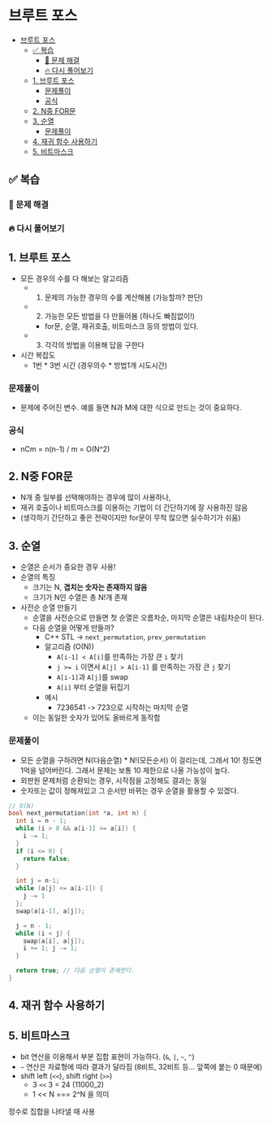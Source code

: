 # 브루트 포스

- [브루트 포스](#브루트-포스)
  - [✅ 복습](#-복습)
    - [🔧 문제 해결](#-문제-해결)
    - [🔥 다시 풀어보기](#-다시-풀어보기)
  - [1. 브루트 포스](#1-브루트-포스)
    - [문제풀이](#문제풀이)
    - [공식](#공식)
  - [2. N중 FOR문](#2-n중-for문)
  - [3. 순열](#3-순열)
    - [문제풀이](#문제풀이-1)
  - [4. 재귀 함수 사용하기](#4-재귀-함수-사용하기)
  - [5. 비트마스크](#5-비트마스크)

## ✅ 복습

### 🔧 문제 해결

### 🔥 다시 풀어보기

## 1. 브루트 포스

- 모든 경우의 수를 다 해보는 알고리즘
  - 1. 문제의 가능한 경우의 수를 계산해봄 (가능할까? 판단)
  - 2. 가능한 모든 방법을 다 만들어봄 (하나도 빠짐없이!)
    - for문, 순열, 재귀호출, 비트마스크 등의 방법이 있다.
  - 3. 각각의 방법을 이용해 답을 구한다
- 시간 복잡도
  - 1번 \* 3번 시간 (경우의수 \* 방법1개 시도시간)

### 문제풀이

- 문제에 주어진 변수. 예를 들면 N과 M에 대한 식으로 만드는 것이 중요하다.

### 공식

- nCm = n(n-1) / m = O(N^2)

## 2. N중 FOR문

- N개 중 일부를 선택해야하는 경우에 많이 사용하나,
- 재귀 호출이나 비트마스크를 이용하는 기법이 더 간단하기에 잘 사용하진 않음
- (생각하기 간단하고 좋은 전략이지만 for문이 무척 많으면 실수하기가 쉬움)

## 3. 순열

- 순열은 순서가 중요한 경우 사용!
- 순열의 특징
  - 크기는 N, **겹치는 숫자는 존재하지 않음**
  - 크기가 N인 수열은 총 N!개 존재
- 사전순 순열 만들기
  - 순열을 사전순으로 만들면 첫 순열은 오름차순, 마지막 순열은 내림차순이 된다.
  - 다음 순열을 어떻게 만들까?
    - C++ STL -> `next_permutation`, `prev_permutation`
    - 알고리즘 (O(N))
      - `A[i-1] < A[i]`를 만족하는 가장 큰 `i` 찾기
      - `j >= i` 이면서 `A[j] > A[i-1]` 를 만족하는 가장 큰 `j` 찾기
      - `A[i-1]`과 `A[j]`를 swap
      - `A[i]` 부터 순열을 뒤집기
    - 예시
      - 7236541 -> 723으로 시작하는 마지막 순열
  - 이는 동일한 숫자가 있어도 올바르게 동작함

### 문제풀이

- 모든 순열을 구하려면 N(다음순열) \* N!(모든순서) 이 걸리는데, 그래서 10! 정도면 1억을 넘어버린다. 그래서 문제는 보통 10 제한으로 나올 가능성이 높다.
- 외판원 문제처럼 순환되는 경우, 시작점을 고정해도 결과는 동일
- 숫자또는 값이 정해져있고 그 순서만 바뀌는 경우 순열을 활용할 수 있겠다.

```cpp
// O(N)
bool next_permutation(int *a, int n) {
  int i = n - 1;
  while (i > 0 && a[i-1] >= a[i]) {
    i -= 1;
  }
  if (i <= 0) {
    return false;
  }

  int j = n-1;
  while (a[j] <= a[i-1]) {
    j -= 1
  };
  swap(a[i-1], a[j]);

  j = n - 1;
  while (i < j) {
    swap(a[i], a[j]);
    i += 1; j -= 1;
  }

  return true; // 다음 순열이 존재한다.
}

```

## 4. 재귀 함수 사용하기

## 5. 비트마스크

- bit 연산을 이용해서 부분 집합 표현이 가능하다. (`&`, `|`, `~`, `^`)
- `~` 연산은 자료형에 따라 결과가 달라짐 (8비트, 32비트 등... 앞쪽에 붙는 0 때문에)
- shift left (`<<`), shift right (`>>`)
  - 3 `<<` 3 = 24 (11000_2)
  - 1 << N === 2^N 을 의미

정수로 집합을 나타낼 때 사용
